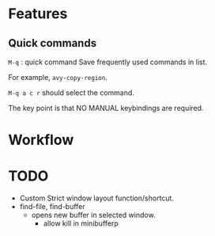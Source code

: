 # Features
## Quick commands
`M-q` : quick command
Save frequently used commands in list.

For example, `avy-copy-region`.

`M-q a c r` should select the command.

The key point is that NO MANUAL keybindings are required.


# Workflow
# TODO 
- Custom Strict window layout function/shortcut.
- find-file, find-buffer 
  - opens new buffer in selected window.
	- allow kill in minibufferp
